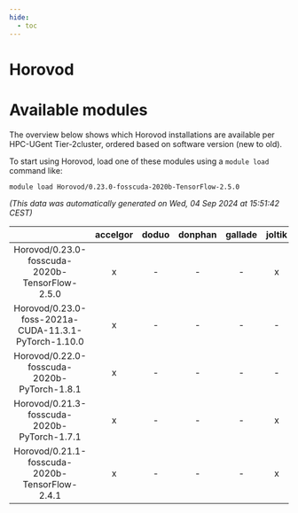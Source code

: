 ```yaml
---
hide:
  - toc
---
```


Horovod
=======

# Available modules


The overview below shows which Horovod installations are available per HPC-UGent Tier-2cluster, ordered based on software version (new to old).

To start using Horovod, load one of these modules using a `module load` command like:

```shell
module load Horovod/0.23.0-fosscuda-2020b-TensorFlow-2.5.0
```

*(This data was automatically generated on Wed, 04 Sep 2024 at 15:51:42 CEST)*  

| |accelgor|doduo|donphan|gallade|joltik|shinx|skitty|
| :---: | :---: | :---: | :---: | :---: | :---: | :---: | :---: |
|Horovod/0.23.0-fosscuda-2020b-TensorFlow-2.5.0|x|-|-|-|x|-|-|
|Horovod/0.23.0-foss-2021a-CUDA-11.3.1-PyTorch-1.10.0|x|-|-|-|-|-|-|
|Horovod/0.22.0-fosscuda-2020b-PyTorch-1.8.1|x|-|-|-|-|-|-|
|Horovod/0.21.3-fosscuda-2020b-PyTorch-1.7.1|x|-|-|-|x|-|-|
|Horovod/0.21.1-fosscuda-2020b-TensorFlow-2.4.1|x|-|-|-|x|-|-|
